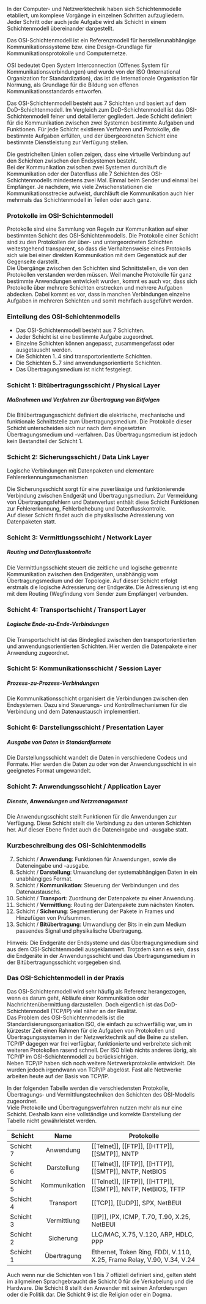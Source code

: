In der Computer- und Netzwerktechnik haben sich Schichtenmodelle etabliert, um komplexe Vorgänge in einzelnen Schritten aufzugliedern. Jeder Schritt oder auch jede Aufgabe wird als Schicht in einem Schichtenmodell übereinander dargestellt.

Das OSI-Schichtenmodell ist ein Referenzmodell für herstellerunabhängige Kommunikationssysteme bzw. eine Design-Grundlage für Kommunikationsprotokolle und Computernetze.

OSI bedeutet Open System Interconnection (Offenes System für Kommunikationsverbindungen) und wurde von der ISO (International Organization for Standardization), das ist die Internationale Organisation für Normung, als Grundlage für die Bildung von offenen Kommunikationsstandards entworfen.

Das OSI-Schichtenmodell besteht aus 7 Schichten und basiert auf dem DoD-Schichtenmodell. Im Vergleich zum DoD-Schichtenmodell ist das OSI-Schichtenmodell feiner und detaillierter gegliedert. Jede Schicht definiert für die Kommunikation zwischen zwei Systemen bestimmte Aufgaben und Funktionen. Für jede Schicht existieren Verfahren und Protokolle, die bestimmte Aufgaben erfüllen, und der übergeordneten Schicht eine bestimmte Dienstleistung zur Verfügung stellen.

Die gestrichelten Linien sollen zeigen, dass eine virtuelle Verbindung auf den Schichten zwischen den Endsystemen besteht.  
Bei der Kommunikation zwischen zwei Systemen durchläuft die Kommunikation oder der Datenfluss alle 7 Schichten des OSI-Schichtenmodells mindestens zwei Mal. Einmal beim Sender und einmal bei Empfänger. Je nachdem, wie viele Zwischenstationen die Kommunikationsstrecke aufweist, durchläuft die Kommunikation auch hier mehrmals das Schichtenmodell in Teilen oder auch ganz.

### Protokolle im OSI-Schichtenmodell

Protokolle sind eine Sammlung von Regeln zur Kommunikation auf einer bestimmten Schicht des OSI-Schichtenmodells. Die Protokolle einer Schicht sind zu den Protokollen der über- und untergeordneten Schichten weitestgehend transparent, so dass die Verhaltensweise eines Protokolls sich wie bei einer direkten Kommunikation mit dem Gegenstück auf der Gegenseite darstellt.  
Die Übergänge zwischen den Schichten sind Schnittstellen, die von den Protokollen verstanden werden müssen. Weil manche Protokolle für ganz bestimmte Anwendungen entwickelt wurden, kommt es auch vor, dass sich Protokolle über mehrere Schichten erstrecken und mehrere Aufgaben abdecken. Dabei kommt es vor, dass in manchen Verbindungen einzelne Aufgaben in mehreren Schichten und somit mehrfach ausgeführt werden.

### Einteilung des OSI-Schichtenmodells

-   Das OSI-Schichtenmodell besteht aus 7 Schichten. 
-   Jeder Schicht ist eine bestimmte Aufgabe zugeordnet.
-   Einzelne Schichten können angepasst, zusammengefasst oder ausgetauscht werden.
-   Die Schichten 1..4 sind transportorientierte Schichten.
-   Die Schichten 5..7 sind anwendungsorientierte Schichten.
-   Das Übertragungsmedium ist nicht festgelegt.

### Schicht 1: Bitübertragungsschicht / Physical Layer

##### Maßnahmen und Verfahren zur Übertragung von Bitfolgen

Die Bitübertragungsschicht definiert die elektrische, mechanische und funktionale Schnittstelle zum Übertragungsmedium. Die Protokolle dieser Schicht unterscheiden sich nur nach dem eingesetzten Übertragungsmedium und -verfahren. Das Übertragungsmedium ist jedoch kein Bestandteil der Schicht 1.

### Schicht 2: Sicherungsschicht / Data Link Layer

Logische Verbindungen mit Datenpaketen und elementare Fehlererkennungsmechanismen

Die Sicherungsschicht sorgt für eine zuverlässige und funktionierende Verbindung zwischen Endgerät und Übertragungsmedium. Zur Vermeidung von Übertragungsfehlern und Datenverlust enthält diese Schicht Funktionen zur Fehlererkennung, Fehlerbehebung und Datenflusskontrolle.  
Auf dieser Schicht findet auch die physikalische Adressierung von Datenpaketen statt.

### Schicht 3: Vermittlungsschicht / Network Layer

##### Routing und Datenflusskontrolle

Die Vermittlungsschicht steuert die zeitliche und logische getrennte Kommunikation zwischen den Endgeräten, unabhängig vom Übertragungsmedium und der Topologie. Auf dieser Schicht erfolgt erstmals die logische Adressierung der Endgeräte. Die Adressierung ist eng mit dem Routing (Wegfindung vom Sender zum Empfänger) verbunden.

### Schicht 4: Transportschicht / Transport Layer

##### Logische Ende-zu-Ende-Verbindungen

Die Transportschicht ist das Bindeglied zwischen den transportorientierten und anwendungsorientierten Schichten. Hier werden die Datenpakete einer Anwendung zugeordnet.

### Schicht 5: Kommunikationsschicht / Session Layer

##### Prozess-zu-Prozess-Verbindungen

Die Kommunikationsschicht organisiert die Verbindungen zwischen den Endsystemen. Dazu sind Steuerungs- und Kontrollmechanismen für die Verbindung und dem Datenaustausch implementiert.

### Schicht 6: Darstellungsschicht / Presentation Layer

##### Ausgabe von Daten in Standardformate

Die Darstellungsschicht wandelt die Daten in verschiedene Codecs und Formate. Hier werden die Daten zu oder von der Anwendungsschicht in ein geeignetes Format umgewandelt.

### Schicht 7: Anwendungsschicht / Application Layer

##### Dienste, Anwendungen und Netzmanagement

Die Anwendungsschicht stellt Funktionen für die Anwendungen zur Verfügung. Diese Schicht stellt die Verbindung zu den unteren Schichten her. Auf dieser Ebene findet auch die Dateneingabe und -ausgabe statt.

### Kurzbeschreibung des OSI-Schichtenmodells

7. Schicht / **Anwendung**: Funktionen für Anwendungen, sowie die Dateneingabe und -ausgabe.  
6. Schicht / **Darstellung**: Umwandlung der systemabhängigen Daten in ein unabhängiges Format.  
5. Schicht / **Kommunikation**: Steuerung der Verbindungen und des Datenaustauschs.  
4. Schicht / **Transport**: Zuordnung der Datenpakete zu einer Anwendung.  
3. Schicht / **Vermittlung**: Routing der Datenpakete zum nächsten Knoten.  
2. Schicht / **Sicherung**: Segmentierung der Pakete in Frames und Hinzufügen von Prüfsummen.  
1. Schicht / **Bitübertragung**: Umwandlung der Bits in ein zum Medium passendes Signal und physikalische Übertragung.

Hinweis: Die Endgeräte der Endsysteme und das Übertragungsmedium sind aus dem OSI-Schichtenmodell ausgeklammert. Trotzdem kann es sein, dass die Endgeräte in der Anwendungsschicht und das Übertragungsmedium in der Bitübertragungsschicht vorgegeben sind.

### Das OSI-Schichtenmodell in der Praxis

Das OSI-Schichtenmodell wird sehr häufig als Referenz herangezogen, wenn es darum geht, Abläufe einer Kommunikation oder Nachrichtenübermittlung darzustellen. Doch eigentlich ist das DoD-Schichtenmodell (TCP/IP) viel näher an der Realität.  
Das Problem des OSI-Schichtenmodells ist die Standardisierungsorganisation ISO, die einfach zu schwerfällig war, um in kürzester Zeit einen Rahmen für die Aufgaben von Protokollen und Übertragungssystemen in der Netzwerktechnik auf die Beine zu stellen. TCP/IP dagegen war frei verfügbar, funktionierte und verbreitete sich mit weiteren Protokollen rasend schnell. Der ISO blieb nichts anderes übrig, als TCP/IP im OSI-Schichtenmodell zu berücksichtigen.  
Neben TCP/IP haben sich noch weitere Netzwerkprotokolle entwickelt. Die wurden jedoch irgendwann von TCP/IP abgelöst. Fast alle Netzwerke arbeiten heute auf der Basis von TCP/IP.

In der folgenden Tabelle werden die verschiedensten Protokolle, Übertragungs- und Vermittlungstechniken den Schichten des OSI-Modells zugeordnet.  
Viele Protokolle und Übertragungsverfahren nutzen mehr als nur eine Schicht. Deshalb kann eine vollständige und korrekte Darstellung der Tabelle nicht gewährleistet werden.

|Schicht|Name|Protokolle|
| --- |:---:|----|
| Schicht 7     | Anwendung|[[Telnet]], [[FTP]], [[HTTP]], [[SMTP]], NNTP |
| Schicht 6     | Darstellung|[[Telnet]], [[FTP]], [[HTTP]], [[SMTP]], NNTP, NetBIOS |
| Schicht 5     | Kommunikation|[[Telnet]], [[FTP]], [[HTTP]], [[SMTP]], NNTP, NetBIOS, TFTP |
| Schicht 4     | Transport|[[TCP]], [[UDP]], SPX, NetBEUI |
| Schicht 3     | Vermittlung|[[IP]], IPX, ICMP, T.70, T.90, X.25, NetBEUI |
| Schicht 2     | Sicherung|LLC/MAC, X.75, V.120, ARP, HDLC, PPP |
| Schicht 1     | Übertragung| Ethernet, Token Ring, FDDI, V.110, X.25, Frame Relay, V.90, V.34, V.24 |

Auch wenn nur die Schichten von 1 bis 7 offiziell definiert sind, gelten steht im allgmeinen Sprachgebraucht die Schicht 0 für die Verkabelung und die Hardware. Die Schicht 8 stellt den Anwender mit seinen Anforderungen oder die Politik dar. Die Schicht 9 ist die Religion oder ein Dogma.